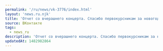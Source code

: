 ```yaml
---
permalink: '/ru/news/vk-3776/index.html'
layout: 'news.ru.njk'
title: 'Отчет со вчерашнего концерта. Спасибо первокурсникам за новогоднее настроение!…'
source: ВКонтакте
tags:
  - news_ru
description: 'Отчет со вчерашнего концерта. Спасибо первокурсникам за новогоднее настроение!…'
updatedAt: 1482982864
---
```

